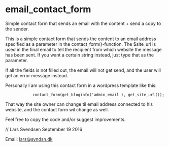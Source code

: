 # email_contact_form
Simple contact form that sends an email with the content + send a copy to the sender.

This is a simple contact form that sends the content to an email address specified as a parameter in the contact_form()-function.
The $site_url is used in the final email to tell the recipient from which website the message has been sent.
If you want a certain string instead, just type that as the parameter.

If all the fields is not filled out, the email will not get send, and the user will get an error message instead.

Personally I am using this contact form in a wordpress template like this:

                contact_form(get_bloginfo('admin_email'), get_site_url());
                
That way the site owner can change til email address connected to his website, and the contact form wil change as well.

Feel free to copy the code and/or suggest improvements. 

// Lars Svendsen
September 19 2016

Email: lars@svndsn.dk
